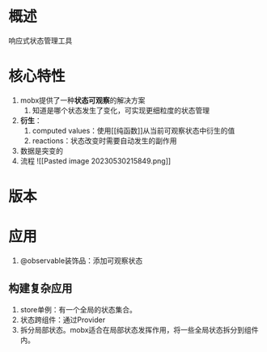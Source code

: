 # 概述
响应式状态管理工具
# 核心特性
1. mobx提供了一种**状态可观察**的解决方案
	1. 知道是哪个状态发生了变化，可实现更细粒度的状态管理
2. **衍生**：
	1. computed values：使用[[纯函数]]从当前可观察状态中衍生的值
	2. reactions：状态改变时需要自动发生的副作用
3. 数据是突变的
4. 流程 ![[Pasted image 20230530215849.png]] 
# 版本

# 应用
1. @observable装饰品：添加可观察状态

## 构建复杂应用
1. store单例：有一个全局的状态集合。
2. 状态跨组件：通过Provider
3. 拆分局部状态。mobx适合在局部状态发挥作用，将一些全局状态拆分到组件内。